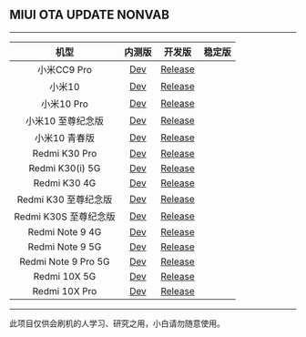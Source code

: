 ## MIUI OTA UPDATE NONVAB

 ---- 
|机型|内测版|开发版|稳定版|
| :----: | :----: | :----: | :----: |
|小米CC9 Pro| [Dev](https://github.com/zjw2017/update_miui_ota_nonvab/blob/master/Dev/小米CC9%20Pro.md)| [Release](https://github.com/zjw2017/update_miui_ota_nonvab/blob/master/Release/小米CC9%20Pro.md)|
|小米10| [Dev](https://github.com/zjw2017/update_miui_ota_nonvab/blob/master/Dev/小米10.md)| [Release](https://github.com/zjw2017/update_miui_ota_nonvab/blob/master/Release/小米10.md)|
|小米10 Pro| [Dev](https://github.com/zjw2017/update_miui_ota_nonvab/blob/master/Dev/小米10%20Pro.md)| [Release](https://github.com/zjw2017/update_miui_ota_nonvab/blob/master/Release/小米10%20Pro.md)|
|小米10 至尊纪念版| [Dev](https://github.com/zjw2017/update_miui_ota_nonvab/blob/master/Dev/小米10%20至尊纪念版.md)| [Release](https://github.com/zjw2017/update_miui_ota_nonvab/blob/master/Release/小米10%20至尊纪念版.md)|
|小米10 青春版| [Dev](https://github.com/zjw2017/update_miui_ota_nonvab/blob/master/Dev/小米10%20青春版.md)| [Release](https://github.com/zjw2017/update_miui_ota_nonvab/blob/master/Release/小米10%20青春版.md)|
|Redmi K30 Pro| [Dev](https://github.com/zjw2017/update_miui_ota_nonvab/blob/master/Dev/Redmi%20K30%20Pro.md)| [Release](https://github.com/zjw2017/update_miui_ota_nonvab/blob/master/Release/Redmi%20K30%20Pro.md)|
|Redmi K30(i) 5G| [Dev](https://github.com/zjw2017/update_miui_ota_nonvab/blob/master/Dev/Redmi%20K30(i)%205G.md)| [Release](https://github.com/zjw2017/update_miui_ota_nonvab/blob/master/Release/Redmi%20K30(i)%205G.md)|
|Redmi K30 4G| [Dev](https://github.com/zjw2017/update_miui_ota_nonvab/blob/master/Dev/Redmi%20K30%204G.md)| [Release](https://github.com/zjw2017/update_miui_ota_nonvab/blob/master/Release/Redmi%20K30%204G.md)|
|Redmi K30 至尊纪念版| [Dev](https://github.com/zjw2017/update_miui_ota_nonvab/blob/master/Dev/Redmi%20K30%20至尊纪念版.md)| [Release](https://github.com/zjw2017/update_miui_ota_nonvab/blob/master/Release/Redmi%20K30%20至尊纪念版.md)|
|Redmi K30S 至尊纪念版| [Dev](https://github.com/zjw2017/update_miui_ota_nonvab/blob/master/Dev/Redmi%20K30S%20至尊纪念版.md)| [Release](https://github.com/zjw2017/update_miui_ota_nonvab/blob/master/Release/Redmi%20K30S%20至尊纪念版.md)|
|Redmi Note 9 4G| [Dev](https://github.com/zjw2017/update_miui_ota_nonvab/blob/master/Dev/Redmi%20Note%209%204G.md)| [Release](https://github.com/zjw2017/update_miui_ota_nonvab/blob/master/Release/Redmi%20Note%209%204G.md)|
|Redmi Note 9 5G| [Dev](https://github.com/zjw2017/update_miui_ota_nonvab/blob/master/Dev/Redmi%20Note%209%205G.md)| [Release](https://github.com/zjw2017/update_miui_ota_nonvab/blob/master/Release/Redmi%20Note%209%5G.md)|
|Redmi Note 9 Pro 5G| [Dev](https://github.com/zjw2017/update_miui_ota_nonvab/blob/master/Dev/Redmi%20Note%209%20Pro%205G.md)| [Release](https://github.com/zjw2017/update_miui_ota_nonvab/blob/master/Release/Redmi%20Note%209%20Pro%205G.md)|
|Redmi 10X 5G| [Dev](https://github.com/zjw2017/update_miui_ota_nonvab/blob/master/Dev/Redmi%2010X%205G.md)| [Release](https://github.com/zjw2017/update_miui_ota_nonvab/blob/master/Release/Redmi%2010X%205G.md)|
|Redmi 10X Pro| [Dev](https://github.com/zjw2017/update_miui_ota_nonvab/blob/master/Dev/Redmi%2010X%20Pro.md)| [Release](https://github.com/zjw2017/update_miui_ota_nonvab/blob/master/Release/Redmi%2010X%20Pro.md)|
 ---- 
此项目仅供会刷机的人学习、研究之用，小白请勿随意使用。